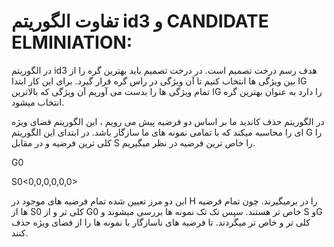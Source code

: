 # تفاوت الگوریتم id3 و CANDIDATE ELMINIATION:

در الگوریتم id3 هدف رسم درخت تصمیم است. در درخت تصمیم باید بهترین گره را از بین ویژگی ها انتخاب کنیم تا آن ویژگی در راس گره قرار گیرد. برای این کار ابتدا IG  
تمام ویژگی ها را بدست می آوریم آن ویژگی که بالاترین IG را دارد به عنوان بهترین گره انتخاب میشود.





در الگوریتم حذف کاندید ما بر اساس دو فرضیه پیش می رویم ، این الگوریتم فضای ویژه ای را محاسبه میکند که با تمامی نمونه های ما سازگار باشد. در ابتدای این الگوریتم G را کلی ترین فرضیه و در مقابل S را خاص ترین فرضیه در نظر میگیریم.

G0<?,?,?,?,?,?>

S0<0,0,0,0,0,0>


این دو مرز تعیین شده تمام فرضیه های موجود در H را در برمیگیرند. چون تمام فرضیه ها از S0 کلی تر و از G0 خاص تر هستند. سپس تک تک نمونه ها بررسی میشوند و S وG کلی تر و خاص تر میگردند. تا فرضیه های ناسازگار با نمونه ها را از فضای ویژه حذف کنند.
